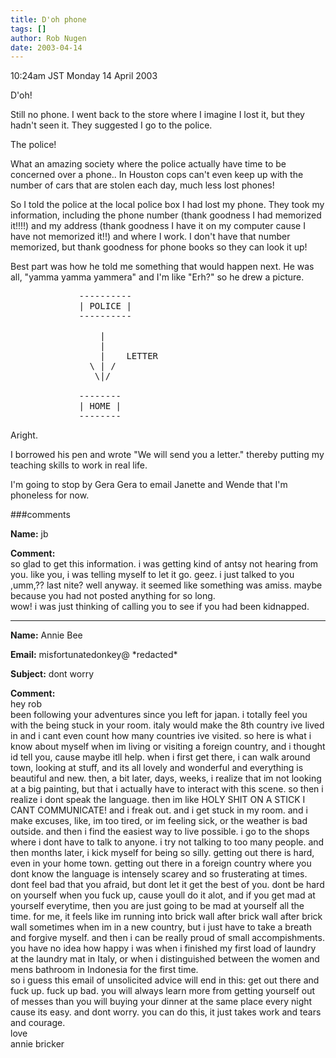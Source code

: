 ```yaml
---
title: D'oh phone
tags: []
author: Rob Nugen
date: 2003-04-14
---
```


<p class=date>10:24am JST Monday 14 April 2003</p>

<p>D'oh!</p>

<p>Still no phone.  I went back to the store where I imagine I lost
it, but they hadn't seen it.  They suggested I go to the police.</p>

<p>The police!</p>

<p>What an amazing society where the police actually have time to be
concerned over a phone..  In Houston cops can't even keep up with the
number of cars that are stolen each day, much less lost phones!</p>

<p>So I told the police at the local police box I had lost my phone.
They took my information, including the phone number (thank goodness I
had memorized it!!!!) and my address (thank goodness I have it on my
computer cause I have not memorized it!!) and where I work.  I don't
have that number memorized, but thank goodness for phone books so they
can look it up!</p>

<p>Best part was how he told me something that would happen next.  He
was all, "yamma yamma yammera" and I'm like "Erh?" so he drew a
picture.</p>

<pre>
             ----------
             | POLICE |
             ----------

                 |
                 |
                 |    LETTER
               \ | /
                \|/

             --------
             | HOME |
             --------
</pre>

<p>Aright.</p>

<p>I borrowed his pen and wrote "We will send you a letter." thereby
putting my teaching skills to work in real life.</p>

<p>I'm going to stop by Gera Gera to email Janette and Wende that I'm
phoneless for now.</p>

###comments


<p><b>Name:</b> jb

<p><b>Comment:</b>
<br>so glad to get this information.  i was getting kind of antsy not hearing from you.  like you, i was telling myself to let it go. geez.  i just talked to you ,umm,?? last nite?  well anyway. it seemed like something was amiss.  maybe because you had not posted anything for so long.  <br>
wow! i was just thinking of calling you to see if you had been kidnapped.

<p><hr></p>


<p><b>Name:</b> Annie Bee

<p><b>Email:</b> misfortunatedonkey@ *redacted*

<p><b>Subject:</b> dont worry

<p><b>Comment:</b>
<br>hey rob<br>
been following your adventures since you left for japan.  i totally feel you with the being stuck in your room.  italy would make the 8th country ive lived in and i cant even count how many countries ive visited.  so here is what i know about myself when im living or visiting a foreign country, and i thought id tell you, cause maybe itll help.  when i first get there, i can walk around town, looking at stuff, and its all lovely and wonderful and everything is beautiful and new.  then, a bit later, days, weeks, i realize that im not looking at a big painting, but that i actually have to interact with this scene.  so then i realize i dont speak the language.  then im like HOLY SHIT ON A STICK I CANT COMMUNICATE!  and i freak out.  and i get stuck in my room.  and i make excuses, like, im too tired, or im feeling sick, or the weather is bad outside.  and then i find the easiest way to live possible.  i go to the shops where i dont have to talk to anyone.  i try not talking to too many people.  and then months later, i kick myself for being so silly.  getting out there is hard, even in your home town.  getting out there in a foreign country where you dont know the language is intensely scarey and so frusterating at times.  dont feel bad that you afraid, but dont let it get the best of you.  dont be hard on yourself when you fuck up, cause youll do it alot, and if you get mad at yourself everytime, then you are just going to be mad at yourself all the time.  for me, it feels like im running into brick wall after brick wall after brick wall sometimes when im in a new country, but i just have to take a breath and forgive myself.  and then i can be really proud of small accompishments.  you have no idea how happy i was when i finished my first load of laundry at the laundry mat in Italy, or when i distinguished between the women and mens bathroom in Indonesia for the first time.  <br>
so i guess this email of unsolicited advice will end in this: get out there and fuck up.  fuck up bad.  you will always learn more from getting yourself out of messes than you will buying your dinner at the same place every night cause its easy.  and dont worry.  you can do this, it just takes work and tears and courage.<br>
love<br>
annie bricker

